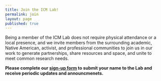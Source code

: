 ```yaml
---
title: Join the ICM Lab!
permalink: join
layout: page
published: true
---
```

Being a member of the ICM Lab does not require physical attendance or a local presence, and we invite members from the surrounding academic, Native American, activist, and professional communities to join us in our work to generate partnerships, share resources and space, and unite to meet common research needs.

**Please complete our [sign-up form](https://goo.gl/forms/okh5o1dAPf2FFgAX2) to submit your name to the Lab and receive periodic updates and announcmenets.**
